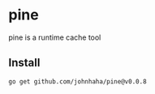# pine

pine is a runtime cache tool

## Install

```bash
go get github.com/johnhaha/pine@v0.0.8
```
